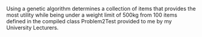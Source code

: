 Using a genetic algorithm determines a collection of items that provides the most utility while being under a weight limit of 500kg from 100 items defined in the compiled class Problem2Test provided to me by my University Lecturers.
